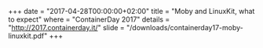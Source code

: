+++
date        = "2017-04-28T00:00:00+02:00"
title       = "Moby and LinuxKit, what to expect"
where       = "ContainerDay 2017"
details     = "http://2017.containerday.it/"
slide       = "/downloads/containerday17-moby-linuxkit.pdf"
+++
